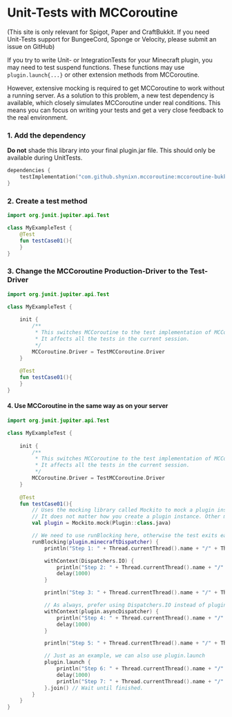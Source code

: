 # Unit-Tests with MCCoroutine

(This site is only relevant for Spigot, Paper and CraftBukkit. If you need Unit-Tests support for BungeeCord, Sponge or
Velocity, please submit an issue on GitHub)

If you try to write Unit- or IntegrationTests for your Minecraft plugin, you may need to test suspend functions. These
functions
may use ``plugin.launch{...}`` or other extension methods from MCCoroutine.

However, extensive mocking is required to get MCCoroutine to work without a running server. As a solution to this
problem, a new test dependency is available, which
closely simulates MCCoroutine under real conditions. This means you can focus on writing your tests and get a very close
feedback to the real environment.

### 1. Add the dependency

**Do not** shade this library into your final plugin.jar file. This should only be available during UnitTests.

```kotlin
dependencies {
    testImplementation("com.github.shynixn.mccoroutine:mccoroutine-bukkit-test:2.10.0")
}
```

### 2. Create a test method

```kotlin
import org.junit.jupiter.api.Test

class MyExampleTest {
    @Test
    fun testCase01(){
    }
}
```

### 3. Change the MCCoroutine Production-Driver to the Test-Driver


```kotlin
import org.junit.jupiter.api.Test

class MyExampleTest {
    
    init {
        /**
         * This switches MCCoroutine to the test implementation of MCCoroutine.
         * It affects all the tests in the current session.
         */
        MCCoroutine.Driver = TestMCCoroutine.Driver
    }
    
    @Test
    fun testCase01(){
    }
}
```

#### 4. Use MCCoroutine in the same way as on your server

```kotlin
import org.junit.jupiter.api.Test

class MyExampleTest {
    
    init {
        /**
         * This switches MCCoroutine to the test implementation of MCCoroutine.
         * It affects all the tests in the current session.
         */
        MCCoroutine.Driver = TestMCCoroutine.Driver
    }
    
    @Test
    fun testCase01(){
        // Uses the mocking library called Mockito to mock a plugin instance.
        // It does not matter how you create a plugin instance. Other mocking libraries work as well.
        val plugin = Mockito.mock(Plugin::class.java)

        // We need to use runBlocking here, otherwise the test exits early
        runBlocking(plugin.minecraftDispatcher) {
            println("Step 1: " + Thread.currentThread().name + "/" + Thread.currentThread().id)

            withContext(Dispatchers.IO) {
                println("Step 2: " + Thread.currentThread().name + "/" + Thread.currentThread().id)
                delay(1000)
            }

            println("Step 3: " + Thread.currentThread().name + "/" + Thread.currentThread().id)

            // As always, prefer using Dispatchers.IO instead of plugin.asyncDispatcher.
            withContext(plugin.asyncDispatcher) {
                println("Step 4: " + Thread.currentThread().name + "/" + Thread.currentThread().id)
                delay(1000)
            }

            println("Step 5: " + Thread.currentThread().name + "/" + Thread.currentThread().id)

            // Just as an example, we can also use plugin.launch
            plugin.launch {
                println("Step 6: " + Thread.currentThread().name + "/" + Thread.currentThread().id)
                delay(1000)
                println("Step 7: " + Thread.currentThread().name + "/" + Thread.currentThread().id)
            }.join() // Wait until finished.
        }
    }
}
```

    







